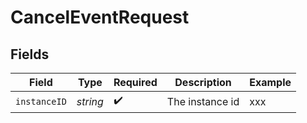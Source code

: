 # CancelEventRequest


## Fields

| Field              | Type               | Required           | Description        | Example            |
| ------------------ | ------------------ | ------------------ | ------------------ | ------------------ |
| `instanceID`       | *string*           | :heavy_check_mark: | The instance id    | xxx                |
